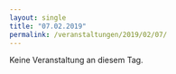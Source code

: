 ```yaml
---
layout: single
title: "07.02.2019"
permalink: /veranstaltungen/2019/02/07/
---
```


Keine Veranstaltung an diesem Tag.
